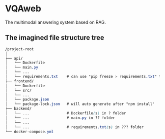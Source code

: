 # VQAweb
The multimodal answering system based on RAG.

## The imagined file structure tree
```CSS
/project-root
│
├── api/
│   └── Dockerfile
│   └── main.py
│   └── ...
│   └── requirements.txt    # can use "pip freeze > requirements.txt" to generate
├── frontend/
│   └── Dockerfile
│   └── src/
│   └── ...
│   └── package.json
│   └── package-lock.json   # will auto generate after "npm install"
├── backend/       
│   └── ...                 # Dockerfile(s) in ? folder
│   └── ...                 # main.py in ?? folder
│   └── ... 
│   └── ...                 # requirements.txt(s) in ??? folder
└── docker-compose.yml
```

